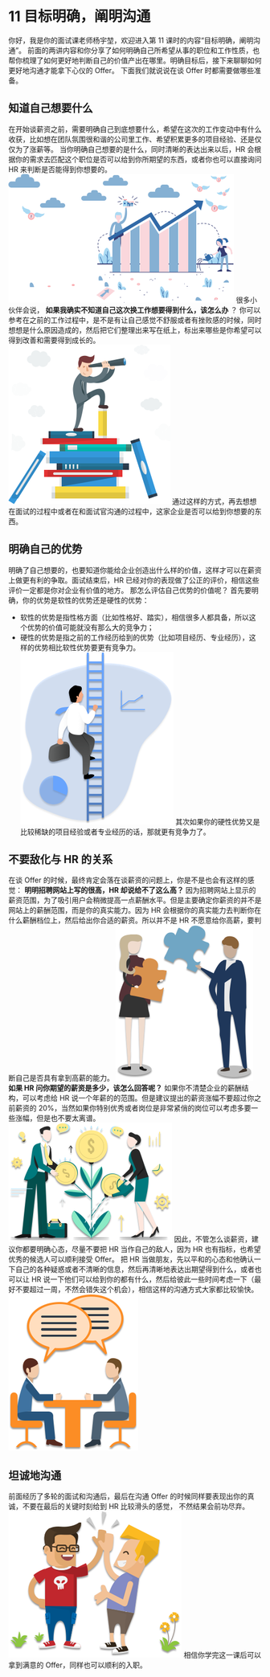 # 11 目标明确，阐明沟通

你好，我是你的面试课老师杨宇堃，欢迎进入第 11 课时的内容“目标明确，阐明沟通”。 前面的两讲内容和你分享了如何明确自己所希望从事的职位和工作性质，也帮你梳理了如何更好地判断自己的价值产出在哪里。明确目标后，接下来聊聊如何更好地沟通才能拿下心仪的 Offer。 下面我们就说说在谈 Offer 时都需要做哪些准备。

## 知道自己想要什么

在开始谈薪资之前，需要明确自己到底想要什么，希望在这次的工作变动中有什么收获，比如想在团队氛围很和谐的公司里工作、希望积累更多的项目经验、还是仅仅为了涨薪等。 当你明确自己想要的是什么，同时清晰的表达出来以后，HR 会根据你的需求去匹配这个职位是否可以给到你所期望的东西，或者你也可以直接询问 HR 来判断是否能得到你想要的。 ![img](assets/Cgq2xl4Jk7uAU2QlAAB8BU7HoSQ711.png) 很多小伙伴会说， **如果我确实不知道自己这次换工作想要得到什么，该怎么办** ？ 你可以参考在之前的工作过程中，是不是有让自己感觉不舒服或者有挫败感的时候，同时想想是什么原因造成的，然后把它们整理出来写在纸上，标出来哪些是你希望可以得到改善和需要得到成长的。 ![img](assets/Cgq2xl4Jk-SAEbE0AABxDK6ssrM497.png) 通过这样的方式，再去想想在面试的过程中或者在和面试官沟通的过程中，这家企业是否可以给到你想要的东西。

## 明确自己的优势

明确了自己想要的，也要知道你能给企业创造出什么样的价值，这样才可以在薪资上做更有利的争取。面试结束后，HR 已经对你的表现做了公正的评价，相信这些评价一定都是你对企业有价值的地方。 那怎么评估自己优势的价值呢？ 首先要明确，你的优势是软性的优势还是硬性的优势：

- 软性的优势是指性格方面（比如性格好、踏实），相信很多人都具备，所以这个优势的价值可能就没有那么大的竞争力；
- 硬性的优势是指之前的工作经历给到的优势（比如项目经历、专业经历），这样的优势相比软性优势要更有竞争力。 ![img](assets/CgpOIF4JlAaAZ6SkAACqPoNK3Po341.png) 其次如果你的硬性优势又是比较稀缺的项目经验或者专业经历的话，那就更有竞争力了。

## 不要敌化与 HR 的关系

在谈 Offer 的时候，最终肯定会落在谈薪资的问题上，你是不是也会有这样的感觉： **明明招聘网站上写的很高，HR 却说给不了这么高？** 因为招聘网站上显示的薪资范围，为了吸引用户会稍微提高一点薪酬水平。但是主要确定你薪资的并不是网站上的薪酬范围，而是你的真实能力。因为 HR 会根据你的真实能力去判断你在什么薪酬档位上，然后给出你合适的薪资。所以并不是 HR 不愿意给你高薪，要判断自己是否具有拿到高薪的能力。 ![img](assets/Cgq2xl4JlCyATQbvAACE3csz3FY795.png) **如果 HR 问你期望的薪资是多少，该怎么回答呢？** 如果你不清楚企业的薪酬结构，可以考虑给 HR 说一个年薪的的范围。但是建议提出的薪资涨幅不要超过你之前薪资的 20%，当然如果你特别优秀或者岗位是非常紧俏的岗位可以考虑多要一些涨幅，但是也不要太离谱。 ![img](assets/Cgq2xl4JlFCAEERrAADt2PWLBLw708.png) 因此，不管怎么谈薪资，建议你都要明确心态，尽量不要把 HR 当作自己的敌人，因为 HR 也有指标，也希望优秀的候选人可以顺利接受 Offer。 把 HR 当做朋友，先以平和的心态和他确认一下自己的各种疑惑或者不清晰的信息，然后再清晰地表达出期望得到什么，或者也可以让 HR 说一下他们可以给到你的都有什么，然后给彼此一些时间考虑一下（最好不要超过一周，不然会错失这个机会），相信这样的沟通方式大家都比较愉快。 ![img](assets/Cgq2xl4JlHeAPgCFAAB8kD0NvIc318.png)

## 坦诚地沟通

前面经历了多轮的面试和沟通后，最后在沟通 Offer 的时候同样要表现出你的真诚，不要在最后的关键时刻给到 HR 比较滑头的感觉， 不然结果会前功尽弃。 ![img](assets/Cgq2xl4JlJSAMm5AAADJ2Ewq6uA695.png) 相信你学完这一课后可以拿到满意的 Offer，同样也可以顺利的入职。
